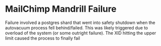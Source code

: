 # MailChimp Mandrill Failure

Failure involved a postgres shard that went into safety shutdown when the autovacuum process fell behind/failed. This was likely triggered due to overload of the system (or some outright failure). The XID hitting the upper limit caused the process to finally fail
